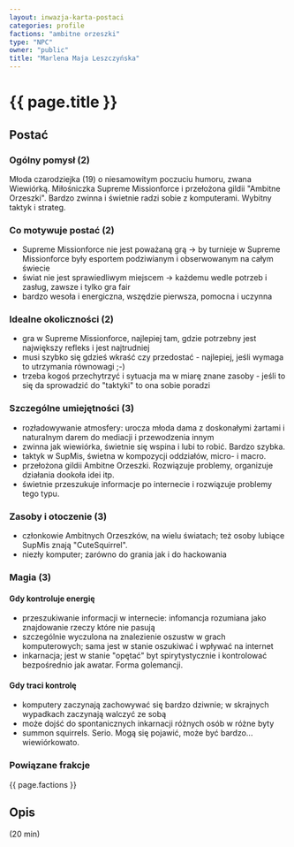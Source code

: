 ```yaml
---
layout: inwazja-karta-postaci
categories: profile
factions: "ambitne orzeszki"
type: "NPC"
owner: "public"
title: "Marlena Maja Leszczyńska"
---
```


# {{ page.title }}

## Postać

### Ogólny pomysł (2)

Młoda czarodziejka (19) o niesamowitym poczuciu humoru, zwana Wiewiórką. Miłośniczka Supreme Missionforce i przełożona gildii "Ambitne Orzeszki". Bardzo zwinna i świetnie radzi sobie z komputerami. Wybitny taktyk i strateg.

### Co motywuje postać (2)

* Supreme Missionforce nie jest poważaną grą -> by turnieje w Supreme Missionforce były esportem podziwianym i obserwowanym na całym świecie
* świat nie jest sprawiedliwym miejscem -> każdemu wedle potrzeb i zasług, zawsze i tylko gra fair
* bardzo wesoła i energiczna, wszędzie pierwsza, pomocna i uczynna

### Idealne okoliczności (2)

* gra w Supreme Missionforce, najlepiej tam, gdzie potrzebny jest największy refleks i jest najtrudniej
* musi szybko się gdzieś wkraść czy przedostać - najlepiej, jeśli wymaga to utrzymania równowagi ;-)
* trzeba kogoś przechytrzyć i sytuacja ma w miarę znane zasoby - jeśli to się da sprowadzić do "taktyki" to ona sobie poradzi

### Szczególne umiejętności (3)

* rozładowywanie atmosfery: urocza młoda dama z doskonałymi żartami i naturalnym darem do mediacji i przewodzenia innym
* zwinna jak wiewiórka, świetnie się wspina i lubi to robić. Bardzo szybka.
* taktyk w SupMis, świetna w kompozycji oddziałów, micro- i macro.
* przełożona gildii Ambitne Orzeszki. Rozwiązuje problemy, organizuje działania dookoła idei itp.
* świetnie przeszukuje informacje po internecie i rozwiązuje problemy tego typu.

### Zasoby i otoczenie (3)

* członkowie Ambitnych Orzeszków, na wielu światach; też osoby lubiące SupMis znają "CuteSquirrel".
* niezły komputer; zarówno do grania jak i do hackowania

### Magia (3)

#### Gdy kontroluje energię

* przeszukiwanie informacji w internecie: infomancja rozumiana jako znajdowanie rzeczy które nie pasują
* szczególnie wyczulona na znalezienie oszustw w grach komputerowych; sama jest w stanie oszukiwać i wpływać na internet
* inkarnacja; jest w stanie "opętać" byt spirytystycznie i kontrolować bezpośrednio jak awatar. Forma golemancji.

#### Gdy traci kontrolę

* komputery zaczynają zachowywać się bardzo dziwnie; w skrajnych wypadkach zaczynają walczyć ze sobą
* może dojść do spontanicznych inkarnacji różnych osób w różne byty
* summon squirrels. Serio. Mogą się pojawić, może być bardzo... wiewiórkowato.

### Powiązane frakcje

{{ page.factions }}

## Opis

(20 min)
